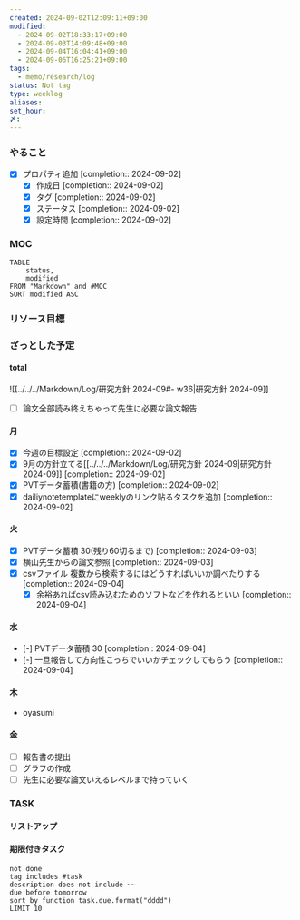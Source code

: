 ```yaml
---
created: 2024-09-02T12:09:11+09:00
modified:
  - 2024-09-02T18:33:17+09:00
  - 2024-09-03T14:09:48+09:00
  - 2024-09-04T16:04:41+09:00
  - 2024-09-06T16:25:21+09:00
tags:
  - memo/research/log
status: Not tag
type: weeklog
aliases: 
set_hour: 
〆: 
---
```

### やること
- [x] プロパティ追加  [completion:: 2024-09-02]
	- [x] 作成日  [completion:: 2024-09-02]
	- [x] タグ  [completion:: 2024-09-02]
	- [x] ステータス  [completion:: 2024-09-02]
	- [x] 設定時間  [completion:: 2024-09-02]
### MOC
```dataview
TABLE
	status,
	modified
FROM "Markdown" and #MOC
SORT modified ASC
```
### リソース目標
### ざっとした予定
#### total
![[../../../Markdown/Log/研究方針 2024-09#- w36|研究方針 2024-09]]
- [ ] 論文全部読み終えちゃって先生に必要な論文報告
#### 月
- [x] 今週の目標設定  [completion:: 2024-09-02]
- [x] 9月の方針立てる[[../../../Markdown/Log/研究方針 2024-09|研究方針 2024-09]]  [completion:: 2024-09-02]
- [x] PVTデータ蓄積(書籍の方)  [completion:: 2024-09-02]
- [x] dailiynotetemplateにweeklyのリンク貼るタスクを追加  [completion:: 2024-09-02]
#### 火
- [x] PVTデータ蓄積 30(残り60切るまで)  [completion:: 2024-09-03]
- [x] 横山先生からの論文参照  [completion:: 2024-09-03]
- [x] csvファイル 複数から検索するにはどうすればいいか調べたりする  [completion:: 2024-09-04]
	- [x] 余裕あればcsv読み込むためのソフトなどを作れるといい  [completion:: 2024-09-04]
#### 水
- [-] PVTデータ蓄積 30  [completion:: 2024-09-04]
- [-] 一旦報告して方向性こっちでいいかチェックしてもらう  [completion:: 2024-09-04]
#### 木
- oyasumi
#### 金
- [ ] 報告書の提出
- [ ] グラフの作成
- [ ] 先生に必要な論文いえるレベルまで持っていく
### TASK
#### リストアップ
#### 期限付きタスク
```tasks
not done
tag includes #task
description does not include ~~
due before tomorrow
sort by function task.due.format("dddd")
LIMIT 10
```
### 